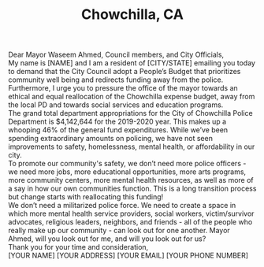 ---
title: "Chowchilla, CA"
permalink: "/chowchilla"
name: "Letter to Mayor and City Council"
city: "Chowchilla"
state: "CA"
layout: "email"
recipients:
- WAhmed@CityOfChowchilla.org
- DPalmer@CityOfChowchilla.org
- RBarragan@CityOfChowchilla.org
- JChavez@CityOfChowchilla.org
- DHaworth@CityOfChowchilla.org
- CityClerk@CityOfChowchilla.org
- DRiviere@CityofChowchilla.org
- RPruett@CityofChowchilla.org
- JMcClendon@CityOfChowchilla.org
- JRogers@CityOfChowchilla.org
- HTurner@CityOfChowchilla.org
- JPalmer@CityOfChowchilla.org
subject: "[INSERT UNIQUE SUBJECT LINE]"
body: |-
    Dear Mayor Waseem Ahmed, Council members, and City Officials,

    My name is [NAME] and I am a resident of [CITY/STATE] emailing you today to demand that the City Council adopt a People’s Budget that prioritizes community well being and redirects funding away from the police. Furthermore, I urge you to pressure the office of the mayor towards an ethical and equal reallocation of the Chowchilla expense budget, away from the local PD and towards social services and education programs.

    The grand total department appropriations for the City of Chowchilla Police Department is $4,142,644 for the 2019-2020 year. This makes up a whooping 46% of the general fund expenditures. While we’ve been spending extraordinary amounts on policing, we have not seen improvements to safety, homelessness, mental health, or affordability in our city.

    To promote our community's safety, we don’t need more police officers - we need more jobs, more educational opportunities, more arts programs, more community centers, more mental health resources, as well as more of a say in how our own communities function. This is a long transition process but change starts with reallocating this funding!

    We don’t need a militarized police force. We need to create a space in which more mental health service providers, social workers, victim/survivor advocates, religious leaders, neighbors, and friends - all of the people who really make up our community - can look out for one another. Mayor Ahmed, will you look out for me, and will you look out for us?

    Thank you for your time and consideration,

    [YOUR NAME]
    [YOUR ADDRESS]
    [YOUR EMAIL]
    [YOUR PHONE NUMBER]
---